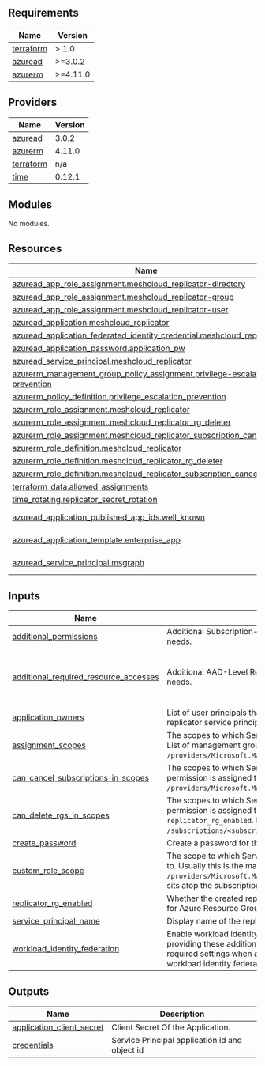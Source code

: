 <!-- BEGIN_TF_DOCS -->
## Requirements

| Name | Version |
|------|---------|
| <a name="requirement_terraform"></a> [terraform](#requirement\_terraform) | > 1.0 |
| <a name="requirement_azuread"></a> [azuread](#requirement\_azuread) | >=3.0.2 |
| <a name="requirement_azurerm"></a> [azurerm](#requirement\_azurerm) | >=4.11.0 |

## Providers

| Name | Version |
|------|---------|
| <a name="provider_azuread"></a> [azuread](#provider\_azuread) | 3.0.2 |
| <a name="provider_azurerm"></a> [azurerm](#provider\_azurerm) | 4.11.0 |
| <a name="provider_terraform"></a> [terraform](#provider\_terraform) | n/a |
| <a name="provider_time"></a> [time](#provider\_time) | 0.12.1 |

## Modules

No modules.

## Resources

| Name | Type |
|------|------|
| [azuread_app_role_assignment.meshcloud_replicator-directory](https://registry.terraform.io/providers/hashicorp/azuread/latest/docs/resources/app_role_assignment) | resource |
| [azuread_app_role_assignment.meshcloud_replicator-group](https://registry.terraform.io/providers/hashicorp/azuread/latest/docs/resources/app_role_assignment) | resource |
| [azuread_app_role_assignment.meshcloud_replicator-user](https://registry.terraform.io/providers/hashicorp/azuread/latest/docs/resources/app_role_assignment) | resource |
| [azuread_application.meshcloud_replicator](https://registry.terraform.io/providers/hashicorp/azuread/latest/docs/resources/application) | resource |
| [azuread_application_federated_identity_credential.meshcloud_replicator](https://registry.terraform.io/providers/hashicorp/azuread/latest/docs/resources/application_federated_identity_credential) | resource |
| [azuread_application_password.application_pw](https://registry.terraform.io/providers/hashicorp/azuread/latest/docs/resources/application_password) | resource |
| [azuread_service_principal.meshcloud_replicator](https://registry.terraform.io/providers/hashicorp/azuread/latest/docs/resources/service_principal) | resource |
| [azurerm_management_group_policy_assignment.privilege-escalation-prevention](https://registry.terraform.io/providers/hashicorp/azurerm/latest/docs/resources/management_group_policy_assignment) | resource |
| [azurerm_policy_definition.privilege_escalation_prevention](https://registry.terraform.io/providers/hashicorp/azurerm/latest/docs/resources/policy_definition) | resource |
| [azurerm_role_assignment.meshcloud_replicator](https://registry.terraform.io/providers/hashicorp/azurerm/latest/docs/resources/role_assignment) | resource |
| [azurerm_role_assignment.meshcloud_replicator_rg_deleter](https://registry.terraform.io/providers/hashicorp/azurerm/latest/docs/resources/role_assignment) | resource |
| [azurerm_role_assignment.meshcloud_replicator_subscription_canceler](https://registry.terraform.io/providers/hashicorp/azurerm/latest/docs/resources/role_assignment) | resource |
| [azurerm_role_definition.meshcloud_replicator](https://registry.terraform.io/providers/hashicorp/azurerm/latest/docs/resources/role_definition) | resource |
| [azurerm_role_definition.meshcloud_replicator_rg_deleter](https://registry.terraform.io/providers/hashicorp/azurerm/latest/docs/resources/role_definition) | resource |
| [azurerm_role_definition.meshcloud_replicator_subscription_canceler](https://registry.terraform.io/providers/hashicorp/azurerm/latest/docs/resources/role_definition) | resource |
| [terraform_data.allowed_assignments](https://registry.terraform.io/providers/hashicorp/terraform/latest/docs/resources/data) | resource |
| [time_rotating.replicator_secret_rotation](https://registry.terraform.io/providers/hashicorp/time/latest/docs/resources/rotating) | resource |
| [azuread_application_published_app_ids.well_known](https://registry.terraform.io/providers/hashicorp/azuread/latest/docs/data-sources/application_published_app_ids) | data source |
| [azuread_application_template.enterprise_app](https://registry.terraform.io/providers/hashicorp/azuread/latest/docs/data-sources/application_template) | data source |
| [azuread_service_principal.msgraph](https://registry.terraform.io/providers/hashicorp/azuread/latest/docs/data-sources/service_principal) | data source |

## Inputs

| Name | Description | Type | Default | Required |
|------|-------------|------|---------|:--------:|
| <a name="input_additional_permissions"></a> [additional\_permissions](#input\_additional\_permissions) | Additional Subscription-Level Permissions the Service Principal needs. | `list(string)` | `[]` | no |
| <a name="input_additional_required_resource_accesses"></a> [additional\_required\_resource\_accesses](#input\_additional\_required\_resource\_accesses) | Additional AAD-Level Resource Accesses the Service Principal needs. | `list(object({ resource_app_id = string, resource_accesses = list(object({ id = string, type = string })) }))` | `[]` | no |
| <a name="input_application_owners"></a> [application\_owners](#input\_application\_owners) | List of user principals that should be added as owners to the replicator service principal. | `list(string)` | `[]` | no |
| <a name="input_assignment_scopes"></a> [assignment\_scopes](#input\_assignment\_scopes) | The scopes to which Service Principal permissions is assigned to. List of management group id of form `/providers/Microsoft.Management/managementGroups/<mgmtGroupId>/`. | `list(string)` | n/a | yes |
| <a name="input_can_cancel_subscriptions_in_scopes"></a> [can\_cancel\_subscriptions\_in\_scopes](#input\_can\_cancel\_subscriptions\_in\_scopes) | The scopes to which Service Principal cancel subscription permission is assigned to. List of management group id of form `/providers/Microsoft.Management/managementGroups/<mgmtGroupId>/`. | `list(string)` | `[]` | no |
| <a name="input_can_delete_rgs_in_scopes"></a> [can\_delete\_rgs\_in\_scopes](#input\_can\_delete\_rgs\_in\_scopes) | The scopes to which Service Principal delete resource group permission is assigned to. Only relevant when `replicator_rg_enabled`. List of subscription scopes of form `/subscriptions/<subscriptionId>`. | `list(string)` | `[]` | no |
| <a name="input_create_password"></a> [create\_password](#input\_create\_password) | Create a password for the enterprise application. | `bool` | n/a | yes |
| <a name="input_custom_role_scope"></a> [custom\_role\_scope](#input\_custom\_role\_scope) | The scope to which Service Principal permissions can be assigned to. Usually this is the management group id of form `/providers/Microsoft.Management/managementGroups/<tenantId>` that sits atop the subscriptions. | `string` | n/a | yes |
| <a name="input_replicator_rg_enabled"></a> [replicator\_rg\_enabled](#input\_replicator\_rg\_enabled) | Whether the created replicator Service Principal should be usable for Azure Resource Group based replication. | `bool` | `false` | no |
| <a name="input_service_principal_name"></a> [service\_principal\_name](#input\_service\_principal\_name) | Display name of the replicator service principal. | `string` | n/a | yes |
| <a name="input_workload_identity_federation"></a> [workload\_identity\_federation](#input\_workload\_identity\_federation) | Enable workload identity federation instead of using a password by providing these additional settings. Usually you should receive the required settings when attempting to configure a platform with workload identity federation in meshStack. | `object({ issuer = string, subject = string })` | `null` | no |

## Outputs

| Name | Description |
|------|-------------|
| <a name="output_application_client_secret"></a> [application\_client\_secret](#output\_application\_client\_secret) | Client Secret Of the Application. |
| <a name="output_credentials"></a> [credentials](#output\_credentials) | Service Principal application id and object id |
<!-- END_TF_DOCS -->